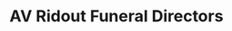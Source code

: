 ---
title: "AV Ridout Funeral Directors"
url: /highcliffe/av-ridout-funeral-directors/
shop: Bestattungen
---